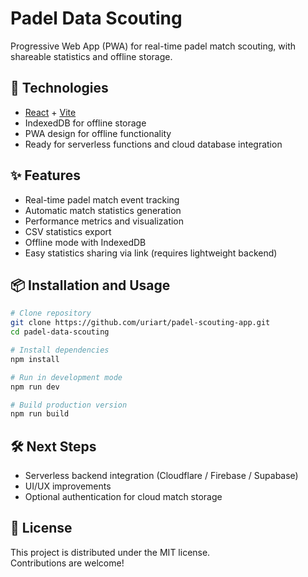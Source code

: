 # Padel Data Scouting

Progressive Web App (PWA) for real-time padel match scouting, with shareable statistics and offline storage.

## 🚀 Technologies
- [React](https://react.dev/) + [Vite](https://vitejs.dev/)
- IndexedDB for offline storage
- PWA design for offline functionality
- Ready for serverless functions and cloud database integration

## ✨ Features
- Real-time padel match event tracking
- Automatic match statistics generation
- Performance metrics and visualization
- CSV statistics export
- Offline mode with IndexedDB
- Easy statistics sharing via link (requires lightweight backend)

## 📦 Installation and Usage
```bash
# Clone repository
git clone https://github.com/uriart/padel-scouting-app.git
cd padel-data-scouting

# Install dependencies
npm install

# Run in development mode
npm run dev

# Build production version
npm run build
```

## 🛠 Next Steps
- Serverless backend integration (Cloudflare / Firebase / Supabase)
- UI/UX improvements
- Optional authentication for cloud match storage

## 📄 License
This project is distributed under the MIT license.  
Contributions are welcome!
